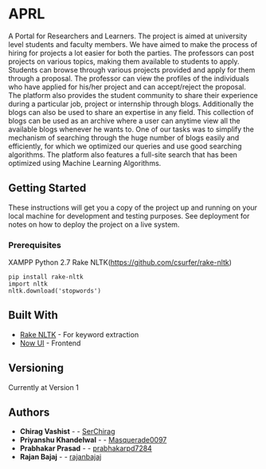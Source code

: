 # APRL

A Portal for Researchers and Learners.
The project is aimed at university level students and faculty members. We have aimed to make the process of hiring for projects a lot easier for both the parties. The professors can post projects on various topics, making them available to students to apply. Students can browse through various projects provided and apply for them through a proposal. The professor can view the profiles of the individuals who have applied for his/her project and can accept/reject the proposal. 
The platform also provides the student community to share their experience during a particular job, project or internship through blogs. Additionally the blogs can also be used to share an expertise in any field. This collection of blogs can be used as an archive where a user can anytime view all the available blogs whenever he wants to. One of our tasks was to simplify the mechanism of searching through the huge number of blogs easily and efficiently, for which we optimized our queries and use good searching algorithms. 
The platform also features a full-site search that has been optimized using Machine Learning Algorithms.


## Getting Started

These instructions will get you a copy of the project up and running on your local machine for development and testing purposes. See deployment for notes on how to deploy the project on a live system.

### Prerequisites

XAMPP
Python 2.7
Rake NLTK(https://github.com/csurfer/rake-nltk)


```
pip install rake-nltk
import nltk
nltk.download('stopwords')
```


## Built With

* [Rake NLTK](https://github.com/csurfer/rake-nltk) - For keyword extraction
* [Now UI](https://www.creative-tim.com/product/now-ui-kit-pro) - Frontend

## Versioning

Currently at Version 1

## Authors

* **Chirag Vashist** -  - [SerChirag](https://github.com/SerChirag)
* **Priyanshu Khandelwal** -  - [Masquerade0097](https://github.com/Masquerade0097)
* **Prabhakar Prasad** -  - [prabhakarpd7284](https://github.com/prabhakarpd7284)
* **Rajan Bajaj** -  - [rajanbajaj](https://github.com/rajanbajaj)




